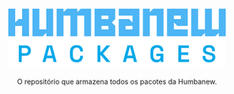 <div align="center">

  ![humbanew-packages-logo](./humbanew-packages.svg)
  
  O repositório que armazena todos os pacotes da Humbanew.

</div>
